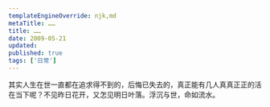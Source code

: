 ```yaml
---
templateEngineOverride: njk,md
metaTitle: ……
title: ……
date: 2009-05-21
updated:
published: true
tags: ['日常']
---
```


<div class="col-start-3 col-end-9">
其实人生在世一直都在追求得不到的，后悔已失去的，真正能有几人真真正正的活在当下呢？不见昨日花开，又怎见明日叶落。浮沉与世，命如流水。
</div>
